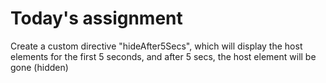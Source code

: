 # Today's assignment
Create a custom directive "hideAfter5Secs", which will display the host elements for the first 5 seconds, and after 5 secs, the host element will be gone (hidden)